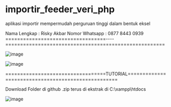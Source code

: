 # importir_feeder_veri_php
aplikasi importir mempermudah perguruan tinggi dalam bentuk eksel

Nama Lengkap : Risky Akbar
Nomor Whatsapp : 0877 8443 0939 
==================================----======================================================

![image](https://user-images.githubusercontent.com/83967960/120914754-6380a200-c6ca-11eb-8583-3f944937bf84.png)


![image](https://user-images.githubusercontent.com/83967960/120914704-0edd2700-c6ca-11eb-9b17-93f2cd100839.png)

==================================TUTORIAL===================================================

Download Folder di github .zip terus di ekstrak di C:\xampp\htdocs

![image](https://user-images.githubusercontent.com/83967960/120914966-67f98a80-c6cb-11eb-87bc-c742c58b1be2.png)


